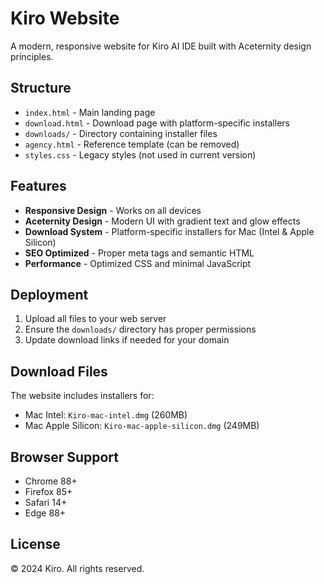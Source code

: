 # Kiro Website

A modern, responsive website for Kiro AI IDE built with Aceternity design principles.

## Structure

- `index.html` - Main landing page
- `download.html` - Download page with platform-specific installers
- `downloads/` - Directory containing installer files
- `agency.html` - Reference template (can be removed)
- `styles.css` - Legacy styles (not used in current version)

## Features

- **Responsive Design** - Works on all devices
- **Aceternity Design** - Modern UI with gradient text and glow effects
- **Download System** - Platform-specific installers for Mac (Intel & Apple Silicon)
- **SEO Optimized** - Proper meta tags and semantic HTML
- **Performance** - Optimized CSS and minimal JavaScript

## Deployment

1. Upload all files to your web server
2. Ensure the `downloads/` directory has proper permissions
3. Update download links if needed for your domain

## Download Files

The website includes installers for:
- Mac Intel: `Kiro-mac-intel.dmg` (260MB)
- Mac Apple Silicon: `Kiro-mac-apple-silicon.dmg` (249MB)

## Browser Support

- Chrome 88+
- Firefox 85+
- Safari 14+
- Edge 88+

## License

© 2024 Kiro. All rights reserved.